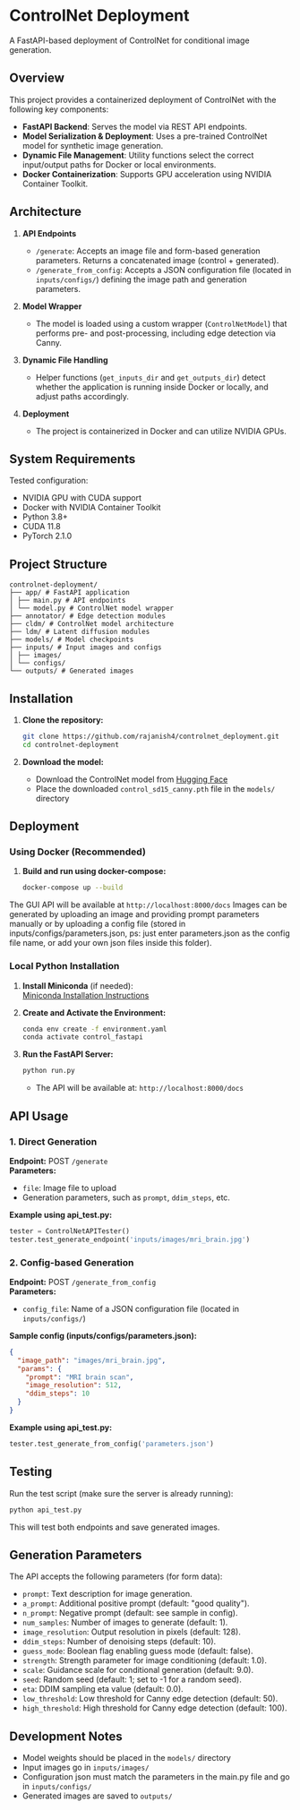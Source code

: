 # ControlNet Deployment

A FastAPI-based deployment of ControlNet for conditional image generation.

## Overview

This project provides a containerized deployment of ControlNet with the following key components:
- **FastAPI Backend**: Serves the model via REST API endpoints.
- **Model Serialization & Deployment**: Uses a pre-trained ControlNet model for synthetic image generation.
- **Dynamic File Management**: Utility functions select the correct input/output paths for Docker or local environments.
- **Docker Containerization**: Supports GPU acceleration using NVIDIA Container Toolkit.

## Architecture

1. **API Endpoints**  
   - `/generate`: Accepts an image file and form-based generation parameters. Returns a concatenated image (control + generated).
   - `/generate_from_config`: Accepts a JSON configuration file (located in `inputs/configs/`) defining the image path and generation parameters.

2. **Model Wrapper**  
   - The model is loaded using a custom wrapper (`ControlNetModel`) that performs pre- and post-processing, including edge detection via Canny.

3. **Dynamic File Handling**  
   - Helper functions (`get_inputs_dir` and `get_outputs_dir`) detect whether the application is running inside Docker or locally, and adjust paths accordingly.

4. **Deployment**  
   - The project is containerized in Docker and can utilize NVIDIA GPUs.

## System Requirements

Tested configuration:
- NVIDIA GPU with CUDA support
- Docker with NVIDIA Container Toolkit
- Python 3.8+
- CUDA 11.8
- PyTorch 2.1.0

## Project Structure

```
controlnet-deployment/
├── app/ # FastAPI application
│ ├── main.py # API endpoints
│ └── model.py # ControlNet model wrapper
├── annotator/ # Edge detection modules
├── cldm/ # ControlNet model architecture
├── ldm/ # Latent diffusion modules
├── models/ # Model checkpoints
├── inputs/ # Input images and configs
│ ├── images/
│ └── configs/
└── outputs/ # Generated images
```

## Installation

1. **Clone the repository:**

   ```bash
   git clone https://github.com/rajanish4/controlnet_deployment.git
   cd controlnet-deployment
   ```

2. **Download the model:**
   - Download the ControlNet model from [Hugging Face](https://huggingface.co/lllyasviel/ControlNet/blob/main/models/control_sd15_canny.pth)
   - Place the downloaded `control_sd15_canny.pth` file in the `models/` directory

## Deployment

### Using Docker (Recommended)

1. **Build and run using docker-compose:**

   ```bash
   docker-compose up --build
   ```

The GUI API will be available at `http://localhost:8000/docs`
Images can be generated by uploading an image and providing prompt parameters manually or by uploading a config file (stored in inputs/configs/parameters.json, ps: just enter parameters.json as the config file name, or add your own json files inside this folder).

### Local Python Installation

1. **Install Miniconda** (if needed):  
   [Miniconda Installation Instructions](https://docs.conda.io/en/latest/miniconda.html)

2. **Create and Activate the Environment:**

   ```bash
   conda env create -f environment.yaml
   conda activate control_fastapi
   ```

3. **Run the FastAPI Server:**

   ```bash
   python run.py
   ```

   - The API will be available at: `http://localhost:8000/docs`

## API Usage

### 1. Direct Generation

**Endpoint:** POST `/generate`  
**Parameters:**  
- `file`: Image file to upload  
- Generation parameters, such as `prompt`, `ddim_steps`, etc.

**Example using api_test.py:**

```python
tester = ControlNetAPITester()
tester.test_generate_endpoint('inputs/images/mri_brain.jpg')
```

### 2. Config-based Generation

**Endpoint:** POST `/generate_from_config`  
**Parameters:**  
- `config_file`: Name of a JSON configuration file (located in `inputs/configs/`)

**Sample config (inputs/configs/parameters.json):**

```json
{
  "image_path": "images/mri_brain.jpg",
  "params": {
    "prompt": "MRI brain scan",
    "image_resolution": 512,
    "ddim_steps": 10
  }
}
```


**Example using api_test.py:**

```python
tester.test_generate_from_config('parameters.json')
```

## Testing

Run the test script (make sure the server is already running):
```bash
python api_test.py
```

This will test both endpoints and save generated images.

## Generation Parameters

The API accepts the following parameters (for form data):

- `prompt`: Text description for image generation.
- `a_prompt`: Additional positive prompt (default: "good quality").
- `n_prompt`: Negative prompt (default: see sample in config).
- `num_samples`: Number of images to generate (default: 1).
- `image_resolution`: Output resolution in pixels (default: 128).
- `ddim_steps`: Number of denoising steps (default: 10).
- `guess_mode`: Boolean flag enabling guess mode (default: false).
- `strength`: Strength parameter for image conditioning (default: 1.0).
- `scale`: Guidance scale for conditional generation (default: 9.0).
- `seed`: Random seed (default: 1; set to -1 for a random seed).
- `eta`: DDIM sampling eta value (default: 0.0).
- `low_threshold`: Low threshold for Canny edge detection (default: 50).
- `high_threshold`: High threshold for Canny edge detection (default: 100).

## Development Notes

- Model weights should be placed in the `models/` directory
- Input images go in `inputs/images/`
- Configuration json must match the parameters in the main.py file and go in `inputs/configs/`
- Generated images are saved to `outputs/`
